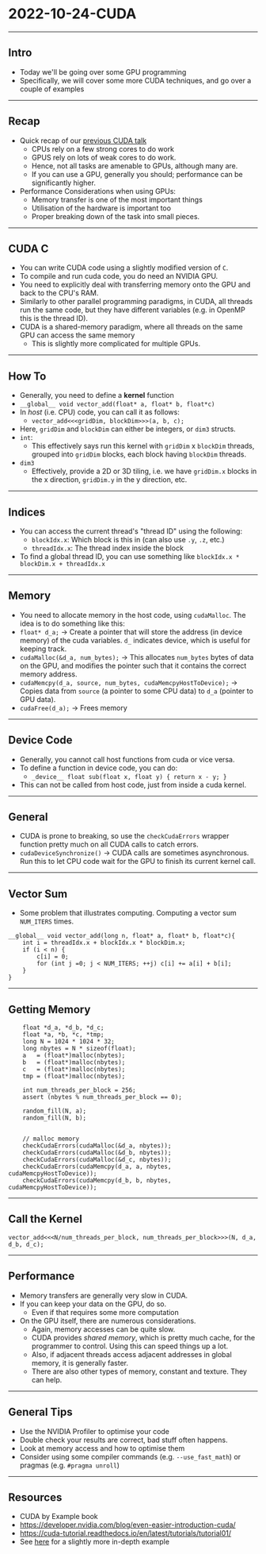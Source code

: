 # 2022-10-24-CUDA

---

## Intro
+ Today we'll be going over some GPU programming
+ Specifically, we will cover some more CUDA techniques, and go over a couple of examples

---

## Recap
+ Quick recap of our [previous CUDA talk](https://github.com/WitsHPC/HPC-InterestGroup/tree/main/talks/programming/parallel_programming/04_cuda)
	+ CPUs rely on a few strong cores to do work
	+ GPUS rely on lots of weak cores to do work.
	+ Hence, not all tasks are amenable to GPUs, although many are.
	+ If you can use a GPU, generally you should; performance can be significantly higher.
+ Performance Considerations when using GPUs:
	+ Memory transfer is one of the most important things
	+ Utilisation of the hardware is important too
	+ Proper breaking down of the task into small pieces.


---

## CUDA C
+ You can write CUDA code using a slightly modified version of `C`.
+ To compile and run cuda code, you do need an NVIDIA GPU.
+ You need to explicitly deal with transferring memory onto the GPU and back to the CPU's RAM.
+ Similarly to other parallel programming paradigms, in CUDA, all threads run the same code, but they have different variables (e.g. in OpenMP this is the thread ID).
+ CUDA is a shared-memory paradigm, where all threads on the same GPU can access the same memory
	+ This is slightly more complicated for multiple GPUs.

---

## How To

+ Generally, you need to define a **kernel** function
+ `__global__ void vector_add(float* a, float* b, float*c)`
+ In *host* (i.e. CPU) code, you can call it as follows:
	+ `vector_add<<<gridDim, blockDim>>>(a, b, c);`
+ Here, `gridDim` and `blockDim` can either be integers, or `dim3` structs.
+ `int`:
	+ This effectively says run this kernel with `gridDim` x `blockDim` threads, grouped into `gridDim` blocks, each block having `blockDim` threads.
+ `dim3`
	+ Effectively, provide a 2D or 3D tiling, i.e. we have `gridDim.x` blocks in the x direction, `gridDim.y` in the y direction, etc.

---
## Indices
+ You can access the current thread's "thread ID" using the following:
	+ `blockIdx.x`: Which block is this in (can also use `.y`, `.z`, etc.)
	+ `threadIdx.x`: The thread index inside the block
+ To find a global thread ID, you can use something like `blockIdx.x * blockDim.x + threadIdx.x` 

---

## Memory
+ You need to allocate memory in the host code, using `cudaMalloc`. The idea is to do something like this:
+ `float* d_a;` -> Create a pointer that will store the address (in device memory) of the cuda variables. `d_` indicates device, which is useful for keeping track.
+ `cudaMalloc(&d_a, num_bytes);` -> This allocates `num_bytes` bytes of data on the GPU, and modifies the pointer such that it contains the correct memory address.
+ `cudaMemcpy(d_a, source, num_bytes, cudaMemcpyHostToDevice);` -> Copies data from `source` (a pointer to some CPU data) to `d_a` (pointer to GPU data).
+ `cudaFree(d_a);`  -> Frees memory
---

## Device Code
+ Generally, you cannot call host functions from cuda or vice versa.
+ To define a function in device code, you can do:
	+ `_device__ float sub(float x, float y) { return x - y; }`
+ This can not be called from host code, just from inside a cuda kernel.

---

## General
+ CUDA is prone to breaking, so use the `checkCudaErrors` wrapper function pretty much on all CUDA calls to catch errors.
+ `cudaDeviceSynchronize()` -> CUDA calls are sometimes asynchronous. Run this to let CPU code wait for the GPU to finish its current kernel call.
---

## Vector Sum
+ Some problem that illustrates computing. Computing a vector sum `NUM_ITERS` times.
```
__global__ void vector_add(long n, float* a, float* b, float*c){
    int i = threadIdx.x + blockIdx.x * blockDim.x;
    if (i < n) {
        c[i] = 0;
        for (int j =0; j < NUM_ITERS; ++j) c[i] += a[i] + b[i];
    }
}
```


---

## Getting Memory
```
    float *d_a, *d_b, *d_c;
    float *a, *b, *c, *tmp;
    long N = 1024 * 1024 * 32;
    long nbytes = N * sizeof(float);
    a   = (float*)malloc(nbytes);
    b   = (float*)malloc(nbytes);
    c   = (float*)malloc(nbytes);
    tmp = (float*)malloc(nbytes);

    int num_threads_per_block = 256;
    assert (nbytes % num_threads_per_block == 0);

    random_fill(N, a);
    random_fill(N, b);


    // malloc memory
    checkCudaErrors(cudaMalloc(&d_a, nbytes));
    checkCudaErrors(cudaMalloc(&d_b, nbytes));
    checkCudaErrors(cudaMalloc(&d_c, nbytes));
    checkCudaErrors(cudaMemcpy(d_a, a, nbytes, cudaMemcpyHostToDevice));
    checkCudaErrors(cudaMemcpy(d_b, b, nbytes, cudaMemcpyHostToDevice));
```
---

## Call the Kernel
```
vector_add<<<N/num_threads_per_block, num_threads_per_block>>>(N, d_a, d_b, d_c);
```

---

## Performance
+ Memory transfers are generally very slow in CUDA.
+ If you can keep your data on the GPU, do so.
	+ Even if that requires some more computation
+ On the GPU itself, there are numerous considerations. 
	+ Again, memory accesses can be quite slow.
	+ CUDA provides *shared memory*, which is pretty much cache, for the programmer to control. Using this can speed things up a lot.
	+ Also, if adjacent threads access adjacent addresses in global memory, it is generally faster.
	+ There are also other types of memory, constant and texture. They can help.

---

## General Tips
+ Use the NVIDIA Profiler to optimise your code
+ Double check your results are correct, bad stuff often happens.
+ Look at memory access and how to optimise them
+ Consider using some compiler commands (e.g. `--use_fast_math`) or pragmas (e.g. `#pragma unroll`)

---

## Resources
+ CUDA by Example book
+ https://developer.nvidia.com/blog/even-easier-introduction-cuda/
+ https://cuda-tutorial.readthedocs.io/en/latest/tutorials/tutorial01/
+ See [here](https://github.com/Michael-Beukman/SFML-Mandelbrot) for a slightly more in-depth example